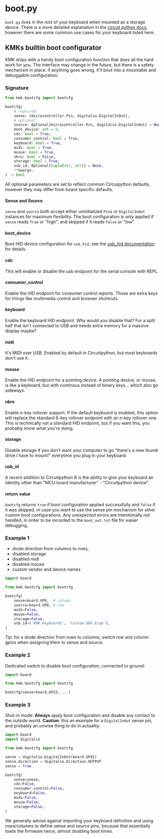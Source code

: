 # boot.py
`boot.py` lives in the root of your keyboard when mounted as a storage device.
There is a more detailed explanation in the [circuit python docs](https://docs.circuitpython.org/en/latest/README.html),
however there are some common use cases for your keyboard listed here.


## KMKs builtin boot configurator

KMK ships with a handy boot configuration function that does all the hard work
for you.
The interface may change in the future, but there is a safety mechanism in
place: if anything goes wrong, it'll boot into a mountable and debuggable
configuration.


###  Signature

```python
from kmk.bootcfg import bootcfg

bootcfg(
    # required:
    sense: [microcontroller.Pin, digitalio.DigitalInOut],
    # optional:
    source: Optional[microcontroller.Pin, digitalio.DigitalInOut] = None,
    boot_device: int = 0,
    cdc: bool = True,
    consumer_control: bool = True,
    keyboard: bool = True,
    midi: bool = True,
    mouse: bool = True,
    nkro: bool = False,
    storage: bool = True,
    usb_id: Optional[tuple[str, str]] = None,
    **kwargs,
) -> bool
```
All optional parameters are set to reflect common Circuipython defaults, however
they may differ from board specific defaults.

#### Sense and Source
`sense` and `source` both accept either uninitialized `Pin`s or `DigitalInOut`
instances for maximum flexibility.
The boot configuration is only applied if `sense` reads `True` or "high", and
skipped if it reads `False` or "low".


#### boot_device
Boot HID device configuration for `usb_hid`, see the [usb_hid documentation](https://docs.circuitpython.org/en/latest/shared-bindings/usb_hid/index.html#usb_hid.enable)
for details.


#### cdc
This will enable or disable the usb endpoint for the serial console with REPL.


#### consumer_control
Enable the HID endpoint for consumer control reports. Those are extra keys for
things like multimedia control and browser shortcuts.


#### keyboard
Enable the keyboard HID endpoint. Why would you disable that? For a split half
that isn't connected to USB and needs extra memory for a massive display maybe?


#### midi
It's MIDI over USB. Enabled by default in Circuitpython, but most keyboards don't use it.


#### mouse
Enable the HID endpoint for a pointing device. A pointing device, or mouse, is
like a keyboard, but with continous instead of binary keys... which also go
sideways.


#### nkro
Enable n-key rollover support. If the default keyboard is enabled, this option
will replace the standard 6-key rollover endpoint with an n-key rollover one.
This is technically not a standard HID endpoint, but if you want this, you
probably know what you're doing.


#### storage
Disable storage if you don't want your computer to go "there's a new thumb drive
I have to mount!" everytime you plug in your keyboard.


#### usb_id
A recent addition to Circuitpython 8 is the ability to give your keyboard an
identity other than "MCU board manufacturer" - "Circuitpython device".


#### return value
`bootcfg` returns `true` if boot configuration applied successfully and `false`
if it was skipped, in case you want to use the sense pin mechanism for other
custom boot configurations.
Any *unexpected* errors are intentionally not handled, in order to be recorded
to the `boot_out.txt` file for easier debugging.


### Example 1
* diode direction from columns to rows,
* disabled storage
* disabled midi
* disabled mouse
* custom vendor and device names

```python
import board

from kmk.bootcfg import bootcfg

bootcfg(
    sense=board.GP0,  # column
    source=board.GP8, # row
    midi=False,
    mouse=False,
    storage=False,
    usb_id=('KMK Keyboards', 'Custom 60% Ergo'),
)

```
*Tip*: for a diode direction from rows to columns, switch row and column gpios
when assigning them to sense and source.


### Example 2
Dedicated switch to disable boot configuration, connected to ground:

```python
import board

from kmk.bootcfg import bootcfg

bootcfg(sense=board.GP22, ...)
```

### Example 3
Shut-in mode:
**Always** apply boot configuration and disable any contact to the outside
world.
**Caution**: this an example for a `DigitalInOut` sense pin, and probably an
unwise thing to do in actuality.

```python
import board
import digitalio

from kmk.bootcfg import bootcfg

sense = digitalio.DigitalInOut(board.GP42)
sense.direction = digitalio.Direction.OUTPUT
sense = True

bootcfg(
    sense=sense,
    cdc=False,
    consumer_control=False,
    keyboard=False,
    midi=False,
    mouse=False,
    storage=False,
)
```

We generally advise against importing your keyboard definition and using
rows/columns to define sense and source pins, because that essentially loads
the firmware twice, almost doubling boot times.
